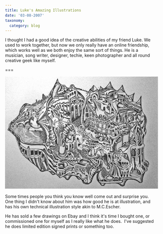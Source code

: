 ```yaml
---
title: Luke's Amazing Illustrations
date: '03-08-2007'
taxonomy:
  category: blog
---
```


I thought I had a good idea of the creative abilities of my friend Luke.   We used to work together, but now we only really have an online friendship, which works well as we both enjoy the same sort of things.   He is a musician, song writer, designer, techie, keen photographer and all round creative geek like myself.

===

![vomitous](vomitus_eyes.jpg)

Some times people you think you know well come out and surprise you.   One thing I didn't know about him was how good he is at illustration, and has his own technical illustration style akin to M.C.Escher.

He has sold a few drawings on Ebay and I think it's time I bought one, or commissioned one for myself as I really like what he does.  I've suggested he does limited edition signed prints or something too.
